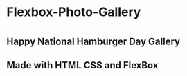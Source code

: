<h1> Flexbox-Photo-Gallery<h1>

<h2>Happy National Hamburger Day Gallery<h2>
   <p>Made with HTML CSS and FlexBox</p>
 

